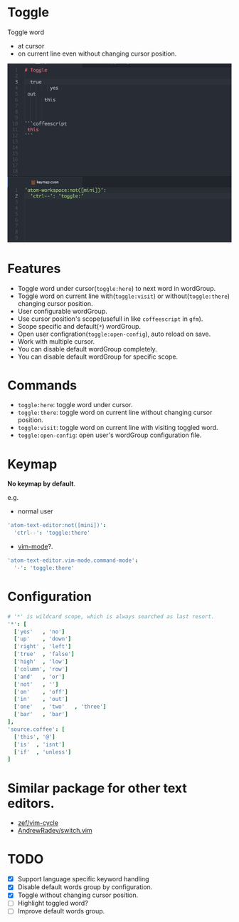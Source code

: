 # Toggle

Toggle word
 - at cursor
 - on current line even without changing cursor position.

![gif](https://raw.githubusercontent.com/t9md/t9md/1c92b38b8e1e8c2fd592f3befcd673f896246271/img/atom-toggle.gif)

# Features

* Toggle word under cursor(`toggle:here`) to next word in wordGroup.
* Toggle word on current line with(`toggle:visit`) or without(`toggle:there`) changing cursor position.
* User configurable wordGroup.
* Use cursor position's scope(usefull in like `coffeescript` in `gfm`).
* Scope specific and default(`*`) wordGroup.
* Open user configration(`toggle:open-config`), auto reload on save.
* Work with multiple cursor.
* You can disable default wordGroup completely.
* You can disable default wordGroup for specific scope.

# Commands

* `toggle:here`: toggle word under cursor.
* `toggle:there`: toggle word on current line without changing cursor position.
* `toggle:visit`: toggle word on current line with visiting toggled word.
* `toggle:open-config`: open user's wordGroup configuration file.

# Keymap

**No keymap by default**.

e.g.

* normal user

```coffeescript
'atom-text-editor:not([mini])':
  'ctrl--': 'toggle:there'
```

* [vim-mode](https://atom.io/packages/vim-mode)?.

```coffeescript
'atom-text-editor.vim-mode.command-mode':
  '-': 'toggle:there'
```

# Configuration

```coffeescript
# '*' is wildcard scope, which is always searched as last resort.
'*': [
  ['yes'   , 'no']
  ['up'    , 'down']
  ['right' , 'left']
  ['true'  , 'false']
  ['high'  , 'low']
  ['column', 'row']
  ['and'   , 'or']
  ['not'   , '']
  ['on'    , 'off']
  ['in'    , 'out']
  ['one'   , 'two'   , 'three']
  ['bar'   , 'bar']
],
'source.coffee': [
  ['this', '@']
  ['is'  , 'isnt']
  ['if'  , 'unless']
]
```

# Similar package for other text editors.

* [zef/vim-cycle](https://github.com/zef/vim-cycle)
* [AndrewRadev/switch.vim](https://github.com/AndrewRadev/switch.vim)

# TODO
* [x] Support language specific keyword handling
* [x] Disable default words group by configuration.
* [x] Toggle without changing cursor position.
* [ ] Highlight toggled word?
* [ ] Improve default words group.
